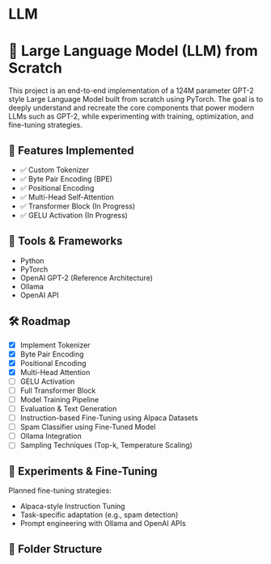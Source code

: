 # LLM
# 🧠 Large Language Model (LLM) from Scratch

This project is an end-to-end implementation of a 124M parameter GPT-2 style Large Language Model built from scratch using PyTorch. The goal is to deeply understand and recreate the core components that power modern LLMs such as GPT-2, while experimenting with training, optimization, and fine-tuning strategies.

## 🚀 Features Implemented

- ✅ Custom Tokenizer  
- ✅ Byte Pair Encoding (BPE)  
- ✅ Positional Encoding  
- ✅ Multi-Head Self-Attention  
- ✅ Transformer Block (In Progress)  
- ✅ GELU Activation (In Progress)  

## 🔧 Tools & Frameworks

- Python  
- PyTorch  
- OpenAI GPT-2 (Reference Architecture)  
- Ollama  
- OpenAI API  

## 🛠️ Roadmap

- [x] Implement Tokenizer  
- [x] Byte Pair Encoding  
- [x] Positional Encoding  
- [x] Multi-Head Attention  
- [ ] GELU Activation  
- [ ] Full Transformer Block  
- [ ] Model Training Pipeline  
- [ ] Evaluation & Text Generation  
- [ ] Instruction-based Fine-Tuning using Alpaca Datasets  
- [ ] Spam Classifier using Fine-Tuned Model  
- [ ] Ollama Integration  
- [ ] Sampling Techniques (Top-k, Temperature Scaling)

## 🧪 Experiments & Fine-Tuning

Planned fine-tuning strategies:
- Alpaca-style Instruction Tuning  
- Task-specific adaptation (e.g., spam detection)  
- Prompt engineering with Ollama and OpenAI APIs  

## 📁 Folder Structure

